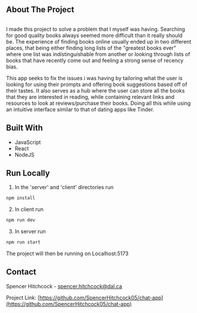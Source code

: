 ## About The Project

<img>

I made this project to solve a problem that I myself was having. Searching for good quality books always seemed more difficult than it really should be. The experience of finding books online usually ended up in two different places, that being either finding long lists of the "greatest books ever" where one list was indistinguishable from another or looking through lists of books that have recently come out and feeling a strong sense of recency bias.

This app seeks to fix the issues i was having by tailoring what the user is looking for using their prompts and offering book suggestions based off of their tastes. It also serves as a hub where the user can store all the books that they are interested in reading, while containing relevant links and resources to look at reviews/purchase their books. Doing all this while using an intuitive interface similar to that of dating apps like Tinder.

## Built With

* JavaScript
* React
* NodeJS

## Run Locally

1. In the 'server' and 'client' directories run

``` sh
npm install
```

2. In client run

``` sh
npm run dev
```

3. In server run

``` sh
npm run start
```

The project will then be running on Localhost:5173

## Contact

Spencer Hitchcock - spencer.hitchcock@dal.ca

Project Link: [https://github.com/SpencerHitchcock05/chat-app](https://github.com/SpencerHitchcock05/chat-app)
